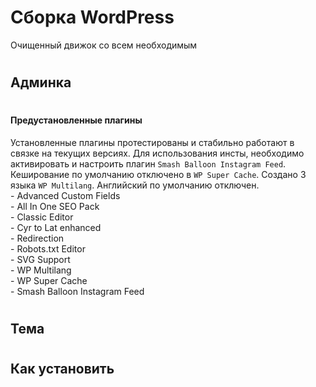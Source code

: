 # Сборка WordPress
Очищенный движок со всем необходимым

# <h2>Админка</h2>

# <h4>Предустановленные плагины</h4>
Установленные плагины протестированы и стабильно работают в связке на текущих версиях.
Для использования инсты, необходимо активировать и настроить плагин <code>Smash Balloon Instagram Feed</code>.
Кеширование по умолчанию отключено в <code>WP Super Cache</code>.
Создано 3 языка <code>WP Multilang</code>. Английский по умолчанию отключен.
<br> - Advanced Custom Fields
<br> - All In One SEO Pack
<br> - Classic Editor
<br> - Cyr to Lat enhanced
<br> - Redirection
<br> - Robots.txt Editor
<br> - SVG Support
<br> - WP Multilang
<br> - WP Super Cache
<br> - Smash Balloon Instagram Feed

# <h2>Тема</h2>


# <h2>Как установить</h2>
